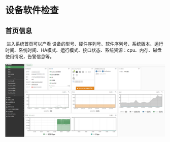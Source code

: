 # 设备软件检查

## 首页信息

​    进入系统首页可以产看 设备的型号、硬件序列号、软件序列号、系统版本、运行时间、系统时间、HA模式、运行模式、接口状态、系统资源：cpu、内存、磁盘使用情况，告警信息等。

![image-20221128110402320](../../images/image-20221128110402320.png)

